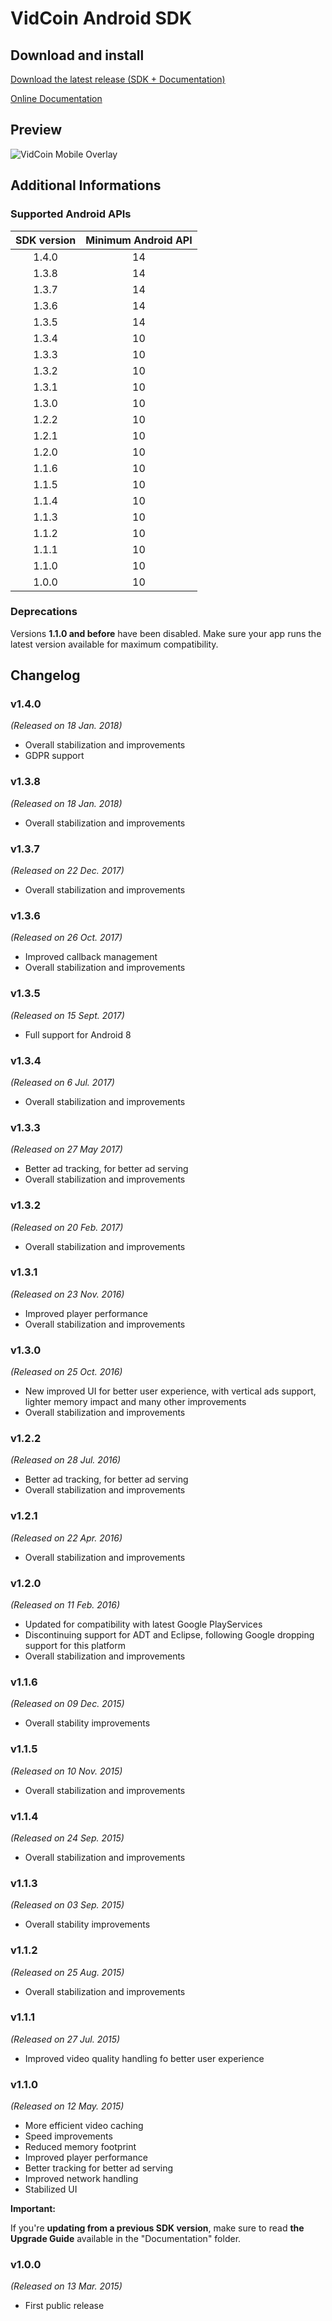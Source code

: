VidCoin Android SDK
===============
## Download and install

[Download the latest release (SDK + Documentation)](https://github.com/VidCoin/VidCoin-Android-SDK/releases/download/v1.4.0/VidCoin-Android-SDK.zip)

[Online Documentation](https://github.com/VidCoin/VidCoin-Android-SDK/blob/master/Documentation.md)

## Preview
![VidCoin Mobile Overlay](https://d3rud9259azp35.cloudfront.net/preview/android.png "VidCoin Mobile Overlay")

## Additional Informations

### Supported Android APIs

| SDK version  | Minimum Android API |
| :-------------: | :-------------: |
| 1.4.0 | 14 |
| 1.3.8 | 14 |
| 1.3.7 | 14 |
| 1.3.6 | 14 |
| 1.3.5 | 14 |
| 1.3.4 | 10 |
| 1.3.3 | 10 |
| 1.3.2 | 10 |
| 1.3.1 | 10 |
| 1.3.0 | 10 |
| 1.2.2 | 10 |
| 1.2.1 | 10 |
| 1.2.0 | 10 |
| 1.1.6 | 10 |
| 1.1.5 | 10 |
| 1.1.4 | 10 |
| 1.1.3 | 10 |
| 1.1.2 | 10 |
| 1.1.1 | 10 |
| 1.1.0 | 10 |
| 1.0.0 | 10 |

### Deprecations
Versions **1.1.0 and before** have been disabled. Make sure your app runs the latest version available for maximum compatibility.

## Changelog

### v1.4.0
*(Released on 18 Jan. 2018)*
- Overall stabilization and improvements
- GDPR support

### v1.3.8
*(Released on 18 Jan. 2018)*
- Overall stabilization and improvements

### v1.3.7
*(Released on 22 Dec. 2017)*
- Overall stabilization and improvements

### v1.3.6
*(Released on 26 Oct. 2017)*
- Improved callback management
- Overall stabilization and improvements

### v1.3.5
*(Released on 15 Sept. 2017)*
- Full support for Android 8

### v1.3.4
*(Released on 6 Jul. 2017)*
- Overall stabilization and improvements

### v1.3.3
*(Released on 27 May 2017)*
- Better ad tracking, for better ad serving
- Overall stabilization and improvements

### v1.3.2
*(Released on 20 Feb. 2017)*
- Overall stabilization and improvements

### v1.3.1
*(Released on 23 Nov. 2016)*
- Improved player performance
- Overall stabilization and improvements

### v1.3.0
*(Released on 25 Oct. 2016)*
- New improved UI for better user experience, with vertical ads support, lighter memory impact and many other improvements
- Overall stabilization and improvements


### v1.2.2
*(Released on 28 Jul. 2016)*
- Better ad tracking, for better ad serving
- Overall stabilization and improvements

### v1.2.1
*(Released on 22 Apr. 2016)*
- Overall stabilization and improvements

### v1.2.0
*(Released on 11 Feb. 2016)*
- Updated for compatibility with latest Google PlayServices
- Discontinuing support for ADT and Eclipse, following Google dropping support for this platform
- Overall stabilization and improvements

### v1.1.6
*(Released on 09 Dec. 2015)*
- Overall stability improvements

### v1.1.5
*(Released on 10 Nov. 2015)*
- Overall stabilization and improvements

### v1.1.4
*(Released on 24 Sep. 2015)*
- Overall stabilization and improvements

### v1.1.3
*(Released on 03 Sep. 2015)*
- Overall stability improvements

### v1.1.2
*(Released on 25 Aug. 2015)*
- Overall stabilization and improvements

### v1.1.1
*(Released on 27 Jul. 2015)*
- Improved video quality handling fo better user experience

### v1.1.0
*(Released on 12 May. 2015)*
- More efficient video caching
- Speed improvements
- Reduced memory footprint
- Improved player performance
- Better tracking for better ad serving
- Improved network handling
- Stabilized UI

**Important:**

If you're **updating from a previous SDK version**, make sure to read **the Upgrade Guide** available in the "Documentation" folder.

### v1.0.0
*(Released on 13 Mar. 2015)*
- First public release
